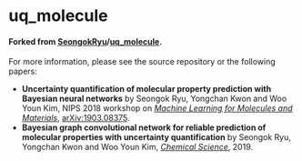 # uq_molecule

#### Forked from [SeongokRyu](https://github.com/SeongokRyu)/[uq_molecule](https://github.com/SeongokRyu/uq_molecule).

For more information, please see the source repository or the following papers:
- __Uncertainty quantification of molecular property prediction with Bayesian neural networks__ by Seongok Ryu, Yongchan Kwon and Woo Youn Kim, NIPS 2018 workshop on [_Machine Learning for Molecules and Materials_](http://www.quantum-machine.org/workshops/nips2018/), [arXiv:1903.08375](https://arxiv.org/abs/1903.08375).
- __Bayesian graph convolutional network for reliable prediction of molecular properties with uncertainty quantification__ by Seongok Ryu,  Yongchan Kwon  and  Woo Youn Kim, [_Chemical Science_](https://doi.org/10.1039/C9SC01992H), 2019.
